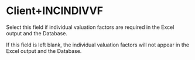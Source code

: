 # Client+INCINDIVVF

Select this field if individual valuation factors are required in the 
Excel output and the Database. 

If this field is left blank, the individual valuation factors will
not appear in the Excel output and the Database. 
